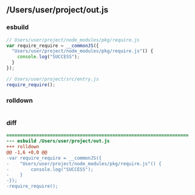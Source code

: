 ## /Users/user/project/out.js
### esbuild
```js
// Users/user/project/node_modules/pkg/require.js
var require_require = __commonJS({
  "Users/user/project/node_modules/pkg/require.js"() {
    console.log("SUCCESS");
  }
});

// Users/user/project/src/entry.js
require_require();
```
### rolldown
```js

```
### diff
```diff
===================================================================
--- esbuild	/Users/user/project/out.js
+++ rolldown	
@@ -1,6 +0,0 @@
-var require_require = __commonJS({
-    "Users/user/project/node_modules/pkg/require.js"() {
-        console.log("SUCCESS");
-    }
-});
-require_require();

```
